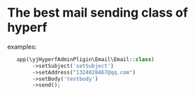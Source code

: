 # The best mail sending class of hyperf
examples:
```php
   app(\yjHyperfAdminPligin\Email\Email::class)
        ->setSubject('setSubject')
        ->setAddress("1324028467@qq.com")
        ->setBody('testbody')
        ->send();
```